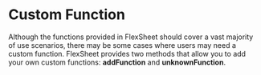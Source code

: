 Custom Function
===============

Although the functions provided in FlexSheet should cover a vast majority of use scenarios, there may be some cases where users may need a custom function. FlexSheet provides two methods that allow you to add your own custom functions: **addFunction** and **unknownFunction**.